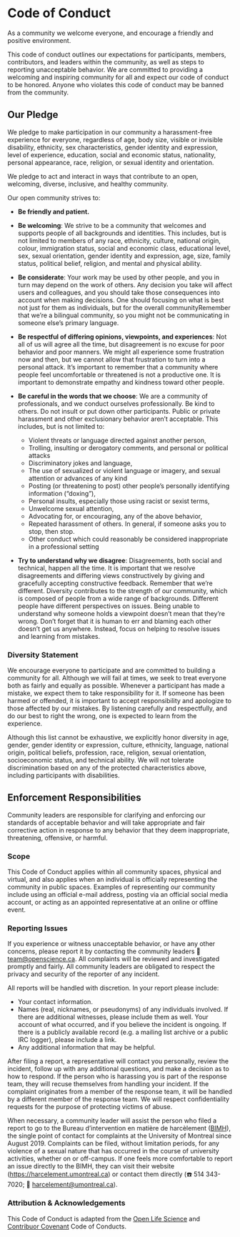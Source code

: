 # Code of Conduct

As a community we welcome everyone, and encourage a friendly and positive environment.

This code of conduct outlines our expectations for participants, members, contributors, and leaders within the community, as well as steps to reporting unacceptable behavior. We are committed to providing a welcoming and inspiring community for all and expect our code of conduct to be honored. Anyone who violates this code of conduct may be banned from the community.	

## Our Pledge

We pledge to make participation in our community a harassment-free experience for everyone, regardless of age, body size, visible or invisible disability, ethnicity, sex characteristics, gender identity and expression, level of experience, education, social and economic status, nationality, personal appearance, race, religion, or sexual identity and orientation.

We pledge to act and interact in ways that contribute to an open, welcoming, diverse, inclusive, and healthy community. 

Our open community strives to:

-   **Be friendly and patient.**
    
-   **Be welcoming**: We strive to be a community that welcomes and supports people of all backgrounds and identities. This includes, but is not limited to members of any race, ethnicity, culture, national origin, colour, immigration status, social and economic class, educational level, sex, sexual orientation, gender identity and expression, age, size, family status, political belief, religion, and mental and physical ability.
    
-   **Be considerate**: Your work may be used by other people, and you in turn may depend on the work of others. Any decision you take will affect users and colleagues, and you should take those consequences into account when making decisions. One should focusing on what is best not just for them                                                                                                                                                                                                                                                                                                                                                                                                                                                                                                                                                    as individuals, but for the overall communityRemember that we’re a bilingual community, so you might not be communicating in someone else’s primary language. 
    
-   **Be respectful of differing opinions, viewpoints, and experiences**: Not all of us will agree all the time, but disagreement is no excuse for poor behavior and poor manners. We might all experience some frustration now and then, but we cannot allow that frustration to turn into a personal attack. It’s important to remember that a community where people feel uncomfortable or threatened is not a productive one. It is important to demonstrate empathy and kindness toward other people.

-    **Be careful in the words that we choose**: We are a community of professionals, and we conduct ourselves professionally. Be kind to others. Do not insult or put down other participants. Public or private harassment and other exclusionary behavior aren’t acceptable. This includes, but is not limited to: 
		- Violent threats or language directed against another person,
		- Trolling, insulting or derogatory comments, and personal or political attacks
		- Discriminatory jokes and language,
		- The use of sexualized or violent language or imagery, and sexual attention or advances of any kind
		- Posting (or threatening to post) other people’s personally identifying information (“doxing”),
		- Personal insults, especially those using racist or sexist terms, 
		- Unwelcome sexual attention, 
		- Advocating for, or encouraging, any of the above behavior, 
		- Repeated harassment of others. In general, if someone asks you to stop, then stop.
		- Other conduct which could reasonably be considered inappropriate in a professional setting
    
-   **Try to understand why we disagree**: Disagreements, both social and technical, happen all the time. It is important that we resolve disagreements and differing views constructively by giving and gracefully accepting constructive feedback. Remember that we’re different. Diversity contributes to the strength of our community, which is composed of people from a wide range of backgrounds. Different people have different perspectives on issues. Being unable to understand why someone holds a viewpoint doesn’t mean that they’re wrong. Don’t forget that it is human to err and blaming each other doesn’t get us anywhere. Instead, focus on helping to resolve issues and learning from mistakes. 
    
### Diversity Statement

We encourage everyone to participate and are committed to building a community for all. Although we will fail at times, we seek to treat everyone both as fairly and equally as possible. Whenever a participant has made a mistake, we expect them to take responsibility for it. If someone has been harmed or offended, it is important to accept responsibility and apologize to those affected by our mistakes. By listening carefully and respectfully, and do our best to right the wrong, one is expected to learn from the experience.

Although this list cannot be exhaustive, we explicitly honor diversity in age, gender, gender identity or expression, culture, ethnicity, language, national origin, political beliefs, profession, race, religion, sexual orientation, socioeconomic status, and technical ability. We will not tolerate discrimination based on any of the protected characteristics above, including participants with disabilities.

## Enforcement Responsibilities

Community leaders are responsible for clarifying and enforcing our standards of acceptable behavior and will take appropriate and fair corrective action in response to any behavior that they deem inappropriate, threatening, offensive, or harmful.

### Scope

This Code of Conduct applies within all community spaces, physical and virtual, and also applies when an individual is officially representing the community in public spaces. Examples of representing our community include using an official e-mail address, posting via an official social media account, or acting as an appointed representative at an online or offline event.

### Reporting Issues

If you experience or witness unacceptable behavior, or have any other concerns, please report it by contacting the community leaders :e-mail: team@openscience.ca. All complaints will be reviewed and investigated promptly and fairly.
All community leaders are obligated to respect the privacy and security of the reporter of any incident.

All reports will be handled with discretion. In your report please include:
-   Your contact information.
-   Names (real, nicknames, or pseudonyms) of any individuals involved. If there are additional witnesses, please include them as well. Your account of what occurred, and if you believe the incident is ongoing. If there is a publicly available record (e.g. a mailing list archive or a public IRC logger), please include a link.
-   Any additional information that may be helpful.
    
After filing a report, a representative will contact you personally, review the incident, follow up with any additional questions, and make a decision as to how to respond. If the person who is harassing you is part of the response team, they will recuse themselves from handling your incident. If the complaint originates from a member of the response team, it will be handled by a different member of the response team. We will respect confidentiality requests for the purpose of protecting victims of abuse. 

When necessary, a community leader will assist the person who filed a report to go to the Bureau d’intervention en matière de harcèlement ([BIMH](https://harcelement.umontreal.ca)), the single point of contact for complaints at the University of Montreal since August 2019. Complaints can be filed, without limitation periods, for any violence of a sexual nature that has occurred in the course of university activities, whether on or off-campus. If one feels more comfortable to report an issue directly to the BIMH, they can visit their website (https://harcelement.umontreal.ca) or contact them directly (:phone: 514 343-7020; :e-mail: [harcelement@umontreal.ca](mailto:harcelement@umontreal.ca)).

### Attribution & Acknowledgements

This Code of Conduct is adapted from the [Open Life Science](https://openlifesci.org/code-of-conduct) and [Contribuor Covenant](https://www.contributor-covenant.org/version/1/4/code-of-conduct.html) Code of Conducts.
